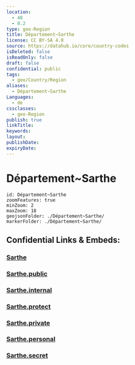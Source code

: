 ```yaml
---
location:
  - 48
  - 0.2
type: geo-Region
title: Département~Sarthe
license: CC BY-SA 4.0
source: https://datahub.io/core/country-codes
isDeleted: false
isReadOnly: false
draft: false
confidential: public
tags:
  - geo/Country/Region
aliases:
  - Département~Sarthe
Languages:
  - de
cssclasses:
  - geo-Region
publish: true
linkTitle:
keywords:
layout:
publishDate:
expiryDate:
---
```


# Département~Sarthe

```leaflet
id: Département~Sarthe
zoomFeatures: true 
minZoom: 2 
maxZoom: 18
geojsonFolder: ./Département~Sarthe/
markerFolder: ./Département~Sarthe/
```


## Confidential Links & Embeds: 

### [Sarthe](/_Standards/Earth/Continent/Europe/Europe~West/France/regions~France/Pays_de_la_Loire/departments~Pays_de_la_Loire/Sarthe.md) 

### [Sarthe.public](/_public/Earth/Continent/Europe/Europe~West/France/regions~France/Pays_de_la_Loire/departments~Pays_de_la_Loire/Sarthe.public.md) 

### [Sarthe.internal](/_internal/Earth/Continent/Europe/Europe~West/France/regions~France/Pays_de_la_Loire/departments~Pays_de_la_Loire/Sarthe.internal.md) 

### [Sarthe.protect](/_protect/Earth/Continent/Europe/Europe~West/France/regions~France/Pays_de_la_Loire/departments~Pays_de_la_Loire/Sarthe.protect.md) 

### [Sarthe.private](/_private/Earth/Continent/Europe/Europe~West/France/regions~France/Pays_de_la_Loire/departments~Pays_de_la_Loire/Sarthe.private.md) 

### [Sarthe.personal](/_personal/Earth/Continent/Europe/Europe~West/France/regions~France/Pays_de_la_Loire/departments~Pays_de_la_Loire/Sarthe.personal.md) 

### [Sarthe.secret](/_secret/Earth/Continent/Europe/Europe~West/France/regions~France/Pays_de_la_Loire/departments~Pays_de_la_Loire/Sarthe.secret.md)

